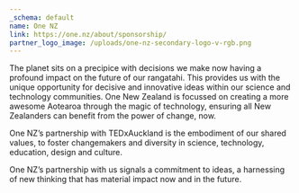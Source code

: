 ```yaml
---
_schema: default
name: One NZ
link: https://one.nz/about/sponsorship/
partner_logo_image: /uploads/one-nz-secondary-logo-v-rgb.png
---
```

The planet sits on a precipice with decisions we make now having a profound impact on the future of our rangatahi. This provides us with the unique opportunity for decisive and innovative ideas within our science and technology communities. One New Zealand is focussed on creating a more awesome Aotearoa through the magic of technology, ensuring all New Zealanders can benefit from the power of change, now.

One NZ’s partnership with TEDxAuckland is the embodiment of our shared values, to foster changemakers and diversity in science, technology, education, design and culture.

One NZ’s partnership with us signals a commitment to ideas, a harnessing of new thinking that has material impact now and in the future.